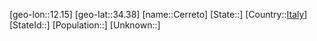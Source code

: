 ﻿---
location: [34.38,12.15]
type: City
tags:
- geo/City


SpocWebEntityId: 29532
isDeleted: false
confidential: public

---
[geo-lon::12.15]
[geo-lat::34.38]
[name::Cerreto]
[State::]
[Country::[Italy](geo/Continent/Europe/Italy.md)]
[StateId::]
[Population::]
[Unknown::]

